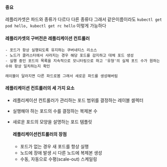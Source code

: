 #### 중요
레플리카셋은 파드와 종류가 다르다 다른 종류다
그래서 같은이름이라도 `kubectl get pod hello, kubectl get rc hello` 이렇게 가능하다

#### 레플리카셋의 구버전은 레플리케이션 컨트롤러
```
- 포드가 항상 실행되도록 유지하는 쿠버네티스 리소스
- 노드가 클러스터에서 사라지는 경우 해당 포드를 감지하고 대체 포드 생성
- 실행 중인 포드의 목록을 지속적으로 모니터링으로 하고 '유형'의 실제 포드 수가 원하는 수와 항상 일치하는지 확인

레이블이 달라지면 다른 파드로봄 그래서 새로운 파드를 생성해버림
```


#### 레플리케이션 컨트롤러의 세 가지 요소
- 레플리케이션 컨트롤러가 관리하는 포드 범위를 결정하는 레이블 셀렉터
- 실행해야 하는 포드의 수를 결정하는 복제본 수
- 새로운 포드의 모양을 설명하는 포드 템플릿

  #### 레플리케이션컨트롤러의 장점
  - 포드가 없는 경우 새 포드를 항상 실행
  - 노드에 장애 발생 시 다른 노드에 복제본 생성
  - 수동, 자동으로 수평(scale-out) 스케일링
 
